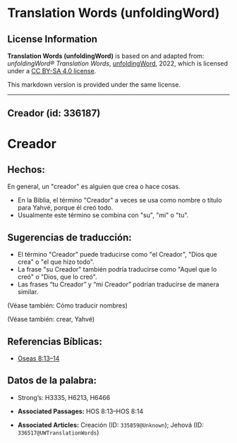 # Translation Words (unfoldingWord)

## License Information

**Translation Words (unfoldingWord)** is based on and adapted from: _unfoldingWord® Translation Words_, [unfoldingWord](https://unfoldingword.org/utw), 2022, which is licensed under a [CC BY-SA 4.0 license](https://creativecommons.org/licenses/by-sa/4.0/legalcode.en).

This markdown version is provided under the same license.



--------------------------------

## Creador (id: 336187)

Creador
=======

Hechos:
-------

En general, un "creador" es alguien que crea o hace cosas.

* En la Biblia, el término "Creador" a veces se usa como nombre o título para Yahvé, porque él creó todo.
* Usualmente este término se combina con "su", "mi" o "tu".

Sugerencias de traducción:
--------------------------

* El término "Creador" puede traducirse como "el Creador", "Dios que crea" o "el que hizo todo".
* La frase "su Creador" también podría traducirse como "Aquel que lo creó" o "Dios, que lo creó".
* Las frases “tu Creador” y “mi Creador” podrían traducirse de manera similar.

(Véase también: Cómo traducir nombres)

(Véase también: crear, Yahvé)

Referencias Bíblicas:
---------------------

* [Oseas 8:13–14](https://ref.ly/Hos8:13-Hos8:14)

Datos de la palabra:
--------------------

* Strong’s: H3335, H6213, H6466

* **Associated Passages:** HOS 8:13–HOS 8:14
* **Associated Articles:** Creación (ID: `335859@Unknown`); Jehová (ID: `336517@UWTranslationWords`)

